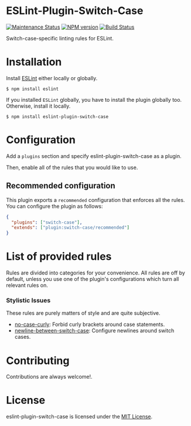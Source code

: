 ESLint-Plugin-Switch-Case
=========================

[![Maintenance Status][status-image]][status-url] [![NPM version][npm-image]][npm-url] [![Build Status][travis-image]][travis-url]

Switch-case-specific linting rules for ESLint.

# Installation

Install [ESLint](https://www.github.com/eslint/eslint) either locally or globally.

    $ npm install eslint

If you installed `ESLint` globally, you have to install the plugin globally too. Otherwise, install it locally.

    $ npm install eslint-plugin-switch-case

# Configuration

Add a `plugins` section and specify eslint-plugin-switch-case as a plugin.

Then, enable all of the rules that you would like to use.

## Recommended configuration
This plugin exports a `recommended` configuration that enforces all the rules. You can configure the plugin as follows:

```json
{
  "plugins": ["switch-case"],
  "extends": ["plugin:switch-case/recommended"]
}
```
# List of provided rules
Rules are divided into categories for your convenience. All rules are off by default, unless you use one of the plugin's configurations which turn all relevant rules on.

### Stylistic Issues
These rules are purely matters of style and are quite subjective.
* [no-case-curly](docs/rules/no-case-curly.md): Forbid curly brackets around case statements.
* [newline-between-switch-case](docs/rules/newline-between-switch-case.md): Configure newlines around switch cases.

# Contributing
Contributions are always welcome!.

# License

eslint-plugin-switch-case is licensed under the [MIT License](http://www.opensource.org/licenses/mit-license.php).

[npm-url]: https://npmjs.org/package/eslint-plugin-switch-case
[npm-image]: http://img.shields.io/npm/v/eslint-plugin-switch-case.svg?style=flat-square

[travis-url]: https://travis-ci.org/lukeapage/eslint-plugin-switch-case
[travis-image]: http://img.shields.io/travis/lukeapage/eslint-plugin-switch-case/master.svg?style=flat-square

[deps-url]: https://david-dm.org/lukeapage/eslint-plugin-switch-case
[deps-image]: https://img.shields.io/david/dev/lukeapage/eslint-plugin-switch-case.svg?style=flat-square

[status-url]: https://github.com/lukeapage/eslint-plugin-switch-case/pulse
[status-image]: http://img.shields.io/badge/status-maintained-brightgreen.svg?style=flat-square

